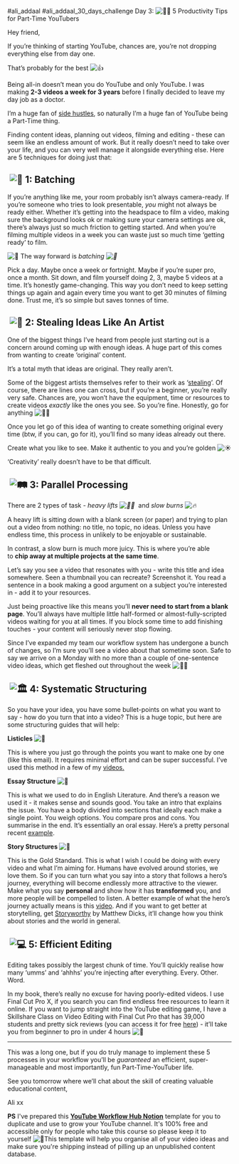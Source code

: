 #ali_addaal   #ali_addaal_30_days_challenge
Day 3: ![👨‍⚕️](https://fonts.gstatic.com/s/e/notoemoji/15.0/1f468_200d_2695_fe0f/72.png) 5 Productivity Tips for Part-Time YouTubers


Hey friend,

If you’re thinking of starting YouTube, chances are, you’re not dropping everything else from day one.

That’s probably for the best ![👍](https://fonts.gstatic.com/s/e/notoemoji/15.0/1f44d/72.png)

Being all-in doesn’t mean you do YouTube and only YouTube. I was making **2-3 videos a week for 3 years** before I finally decided to leave my day job as a doctor.

I’m a huge fan of [side hustles](https://click.convertkit-mail2.com/gku2gnodpvcwur7rgnhrh5x9dv99/l2heh6uoqv2vv2fg/aHR0cHM6Ly93d3cueW91dHViZS5jb20vd2F0Y2g_dj00VjJad2dKdzYySSZ0PTExNjVz), so naturally I’m a huge fan of YouTube being a Part-Time thing.

Finding content ideas, planning out videos, filming and editing - these can seem like an endless amount of work. But it really doesn’t need to take over your life, and you can very well manage it alongside everything else. Here are 5 techniques for doing just that:

##  **![🧱](https://fonts.gstatic.com/s/e/notoemoji/15.0/1f9f1/72.png) 1: Batching**

If you’re anything like me, your room probably isn’t always camera-ready. If you’re someone who tries to look presentable, _you_ might not always be ready either. Whether it’s getting into the headspace to film a video, making sure the background looks ok or making sure your camera settings are ok, there’s always just so much friction to getting started. And when you’re filming multiple videos in a week you can waste just so much time ‘getting ready’ to film.

![🚀](https://fonts.gstatic.com/s/e/notoemoji/15.0/1f680/72.png) The way forward is _batching ![🚀](https://fonts.gstatic.com/s/e/notoemoji/15.0/1f680/72.png)_ 

Pick a day. Maybe once a week or fortnight. Maybe if you’re super pro, once a month. Sit down, and film yourself doing 2, 3, maybe 5 videos at a time. It’s honestly game-changing. This way you don’t need to keep setting things up again and again every time you want to get 30 minutes of filming done. Trust me, it’s so simple but saves tonnes of time.

##  **![🥷](https://fonts.gstatic.com/s/e/notoemoji/15.0/1f977/72.png) 2: Stealing Ideas Like An Artist**

One of the biggest things I’ve heard from people just starting out is a concern around coming up with enough ideas. A huge part of this comes from wanting to create ‘original’ content.

It’s a total myth that ideas are original. They really aren’t.

Some of the biggest artists themselves refer to their work as ‘[stealing](https://click.convertkit-mail2.com/gku2gnodpvcwur7rgnhrh5x9dv99/m2h7h6uo20500ztl/aHR0cHM6Ly9nZW5pLnVzL0lBV0FiT1I_dXRtX2NhbXBhaWduPUFsaSUyN3MlMjBQYXJ0LVRpbWUlMjBZb3VUdWJlciUyMENyYXNoLUNvdXJzZSZ1dG1fbWVkaXVtPWVtYWlsJnV0bV9zb3VyY2U9UmV2dWUlMjBuZXdzbGV0dGVy)’. Of course, there are lines one can cross, but if you’re a beginner, you’re really very safe. Chances are, you won’t have the equipment, time or resources to create videos _exactly_ like the ones you see. So you’re fine. Honestly, go for anything ![🤷‍♂️](https://fonts.gstatic.com/s/e/notoemoji/15.0/1f937_200d_2642_fe0f/72.png)

Once you let go of this idea of wanting to create something original every time (btw, if you can, go for it), you’ll find so many ideas already out there.

Create what you like to see. Make it authentic to you and you’re golden ![☀️](https://fonts.gstatic.com/s/e/notoemoji/15.0/2600_fe0f/72.png)

‘Creativity’ really doesn’t have to be that difficult.

##  **![🛤](https://fonts.gstatic.com/s/e/notoemoji/15.0/1f6e4/72.png) 3: Parallel Processing**

There are 2 types of task - _heavy lifts ![🏋️‍♀️](https://fonts.gstatic.com/s/e/notoemoji/15.0/1f3cb_fe0f_200d_2640_fe0f/72.png)_  and _slow burns ![🔥](https://fonts.gstatic.com/s/e/notoemoji/15.0/1f525/72.png)_ 

A heavy lift is sitting down with a blank screen (or paper) and trying to plan out a video from nothing: no title, no topic, no ideas. Unless you have endless time, this process in unlikely to be enjoyable or sustainable.

In contrast, a slow burn is much more juicy. This is where you’re able to **chip away at multiple projects at the same time**.

Let’s say you see a video that resonates with you - write this title and idea somewhere. Seen a thumbnail you can recreate? Screenshot it. You read a sentence in a book making a good argument on a subject you’re interested in - add it to your resources.

Just being proactive like this means you’ll **never need to start from a blank page**. You’ll always have multiple little half-formed or almost-fully-scripted videos waiting for you at all times. If you block some time to add finishing touches - your content will seriously never stop flowing.

Since I’ve expanded my team our workflow system has undergone a bunch of changes, so I’m sure you’ll see a video about that sometime soon. Safe to say we arrive on a Monday with no more than a couple of one-sentence video ideas, which get fleshed out throughout the week ![🏃‍♂️](https://fonts.gstatic.com/s/e/notoemoji/15.0/1f3c3_200d_2642_fe0f/72.png)

##  **![🏛](https://fonts.gstatic.com/s/e/notoemoji/15.0/1f3db/72.png) 4: Systematic Structuring**

So you have your idea, you have some bullet-points on what you want to say - how do you turn that into a video? This is a huge topic, but here are some structuring guides that will help:

**Listicles ![🔢](https://fonts.gstatic.com/s/e/notoemoji/15.0/1f522/72.png)** 

This is where you just go through the points you want to make one by one (like this email). It requires minimal effort and can be super successful. I’ve used this method in a few of my [videos.](https://click.convertkit-mail2.com/gku2gnodpvcwur7rgnhrh5x9dv99/dphehmuqdw6wwgbl/aHR0cHM6Ly93d3cueW91dHViZS5jb20vd2F0Y2g_dj1HZzhfVEE3VTBVdw==)​

**Essay Structure ![📝](https://fonts.gstatic.com/s/e/notoemoji/15.0/1f4dd/72.png)** 

This is what we used to do in English Literature. And there’s a reason we used it - it makes sense and sounds good. You take an intro that explains the issue. You have a body divided into sections that ideally each make a single point. You weigh options. You compare pros and cons. You summarise in the end. It’s essentially an oral essay. Here’s a pretty personal recent [example](https://click.convertkit-mail2.com/gku2gnodpvcwur7rgnhrh5x9dv99/e0hph0ukmwvww3i7/aHR0cHM6Ly93d3cueW91dHViZS5jb20vd2F0Y2g_dj1tWk9WTHJMWEtDRSZ0PTEwNzBz).

**Story Structures ![📖](https://fonts.gstatic.com/s/e/notoemoji/15.0/1f4d6/72.png)** 

This is the Gold Standard. This is what I wish I could be doing with every video and what I’m aiming for. Humans have evolved around stories, we love them. So if you can turn what you say into a story that follows a hero’s journey, everything will become endlessly more attractive to the viewer. Make what you say **personal** and show how it has **transformed** you, and more people will be compelled to listen. A better example of what the hero’s journey actually means is this [video](https://click.convertkit-mail2.com/gku2gnodpvcwur7rgnhrh5x9dv99/7qh7h2u0dplppra9/aHR0cHM6Ly93d3cueW91dHViZS5jb20vd2F0Y2g_dD01M3MmdXRtX2NhbXBhaWduPUFsaSUyN3MlMjBQYXJ0LVRpbWUlMjBZb3VUdWJlciUyMENyYXNoLUNvdXJzZSZ1dG1fbWVkaXVtPWVtYWlsJnV0bV9zb3VyY2U9UmV2dWUlMjBuZXdzbGV0dGVyJnY9SGhrNE45QTBvQ0E=). And if you want to get better at storytelling, get [Storyworthy](https://click.convertkit-mail2.com/gku2gnodpvcwur7rgnhrh5x9dv99/owhkhwu4xl9llqfq/aHR0cHM6Ly9nZW5pLnVzL2pzM0F4) by Matthew Dicks, it’ll change how you think about stories and the world in general.

##  **![💻](https://fonts.gstatic.com/s/e/notoemoji/15.0/1f4bb/72.png) 5: Efficient Editing**

Editing takes possibly the largest chunk of time. You’ll quickly realise how many ‘umms’ and ‘ahhhs’ you’re injecting after everything. Every. Other. Word.

In my book, there’s really no excuse for having poorly-edited videos. I use Final Cut Pro X, if you search you can find endless free resources to learn it online. If you want to jump straight into the YouTube editing game, I have a Skillshare Class on Video Editing with Final Cut Pro that has 39,000 students and pretty sick reviews (you can access it for free [here](https://click.convertkit-mail2.com/gku2gnodpvcwur7rgnhrh5x9dv99/z2hgh7uo5r6rrmhz/aHR0cHM6Ly9nby5hbGlhYmRhYWwuY29tL3ZpZGVvZWRpdGluZyUyMD91dG1fY2FtcGFpZ249QWxpJTI3cyUyMFBhcnQtVGltZSUyMFlvdVR1YmVyJTIwQ3Jhc2gtQ291cnNlJnV0bV9tZWRpdW09ZW1haWwmdXRtX3NvdXJjZT1SZXZ1ZSUyMG5ld3NsZXR0ZXI=)) - it’ll take you from beginner to pro in under 4 hours ![🚀](https://fonts.gstatic.com/s/e/notoemoji/15.0/1f680/72.png)

---

This was a long one, but if you do truly manage to implement these 5 processes in your workflow you’ll be _guaranteed_ an efficient, super-manageable and most importantly, fun Part-Time-YouTuber life.

See you tomorrow where we’ll chat about the skill of creating valuable educational content,

Ali xx

**PS** I've prepared this [**YouTube Workflow Hub Notion**](https://click.convertkit-mail2.com/gku2gnodpvcwur7rgnhrh5x9dv99/vqh0ped9cmunm303d2hw/aHR0cHM6Ly93d3cubm90aW9uLnNvL2FsaWFiZGFhbC9Zb3VUdWJlLVdvcmtmbG93LUh1Yi1GcmVlLVRlbXBsYXRlLTc1ZDhjYzU3YTc3NzQ5YjliYWFjNmZhYTE3ZTA4ZDk3) template for you to duplicate and use to grow your YouTube channel. It's 100% free and accessible only for people who take this course so please keep it to yourself ![🙏](https://fonts.gstatic.com/s/e/notoemoji/15.0/1f64f/72.png)This template will help you organise all of your video ideas and make sure you're shipping instead of pilling up an unpublished content database.